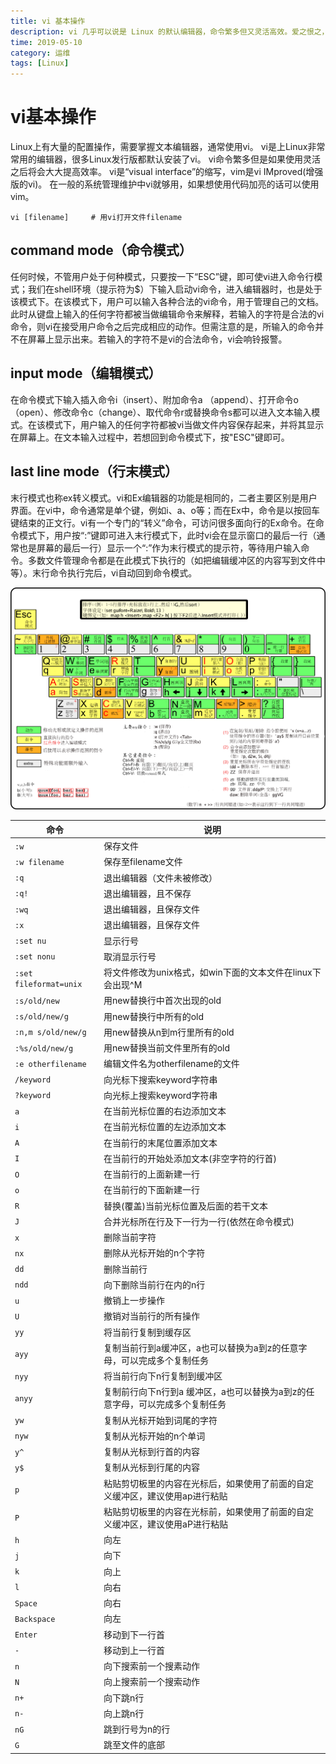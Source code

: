 ```yaml
---
title: vi 基本操作
description: vi 几乎可以说是 Linux 的默认编辑器，命令繁多但又灵活高效。爱之恨之，两极分化。
time: 2019-05-10
category: 运维
tags: [Linux]
---
```


# vi基本操作

Linux上有大量的配置操作，需要掌握文本编辑器，通常使用vi。
vi是上Linux非常常用的编辑器，很多Linux发行版都默认安装了vi。
vi命令繁多但是如果使用灵活之后将会大大提高效率。
vi是“visual interface”的缩写，vim是vi IMproved(增强版的vi)。
在一般的系统管理维护中vi就够用，如果想使用代码加亮的话可以使用vim。

```shell
vi [filename]     # 用vi打开文件filename
```

## command mode（命令模式）

任何时候，不管用户处于何种模式，只要按一下“ESC”键，即可使vi进入命令行模式；我们在shell环境（提示符为$）下输入启动vi命令，进入编辑器时，也是处于该模式下。在该模式下，用户可以输入各种合法的vi命令，用于管理自己的文档。此时从键盘上输入的任何字符都被当做编辑命令来解释，若输入的字符是合法的vi命令，则vi在接受用户命令之后完成相应的动作。但需注意的是，所输入的命令并不在屏幕上显示出来。若输入的字符不是vi的合法命令，vi会响铃报警。

## input mode（编辑模式）

在命令模式下输入插入命令i（insert）、附加命令a （append）、打开命令o（open）、修改命令c（change）、取代命令r或替换命令s都可以进入文本输入模式。在该模式下，用户输入的任何字符都被vi当做文件内容保存起来，并将其显示在屏幕上。在文本输入过程中，若想回到命令模式下，按"ESC"键即可。

## last line mode（行末模式）

末行模式也称ex转义模式。vi和Ex编辑器的功能是相同的，二者主要区别是用户界面。在vi中，命令通常是单个键，例如i、a、o等；而在Ex中，命令是以按回车键结束的正文行。vi有一个专门的“转义”命令，可访问很多面向行的Ex命令。在命令模式下，用户按“:”键即可进入末行模式下，此时vi会在显示窗口的最后一行（通常也是屏幕的最后一行）显示一个“:”作为末行模式的提示符，等待用户输入命令。多数文件管理命令都是在此模式下执行的（如把编辑缓冲区的内容写到文件中等）。末行命令执行完后，vi自动回到命令模式。

![vi-keymap](./files/vi-keymap.png)

|          命令          |                                     说明                                     |
| ---------------------- | ---------------------------------------------------------------------------- |
| `:w`                   | 保存文件                                                                     |
| `:w filename`          | 保存至filename文件                                                           |
| `:q`                   | 退出编辑器（文件未被修改）                                                   |
| `:q!`                  | 退出编辑器，且不保存                                                         |
| `:wq`                  | 退出编辑器，且保存文件                                                       |
| `:x`                   | 退出编辑器，且保存文件                                                       |
| `:set nu`              | 显示行号                                                                     |
| `:set nonu`            | 取消显示行号                                                                 |
| `:set fileformat=unix` | 将文件修改为unix格式，如win下面的文本文件在linux下会出现^M                   |
| `:s/old/new`           | 用new替换行中首次出现的old                                                   |
| `:s/old/new/g`         | 用new替换行中所有的old                                                       |
| `:n,m s/old/new/g`     | 用new替换从n到m行里所有的old                                                 |
| `:%s/old/new/g`        | 用new替换当前文件里所有的old                                                 |
| `:e otherfilename`     | 编辑文件名为otherfilename的文件                                              |
| `/keyword`             | 向光标下搜索keyword字符串                                                    |
| `?keyword`             | 向光标上搜索keyword字符串                                                    |
| `a`                    | 在当前光标位置的右边添加文本                                                 |
| `i`                    | 在当前光标位置的左边添加文本                                                 |
| `A`                    | 在当前行的末尾位置添加文本                                                   |
| `I`                    | 在当前行的开始处添加文本(非空字符的行首)                                     |
| `O`                    | 在当前行的上面新建一行                                                       |
| `o`                    | 在当前行的下面新建一行                                                       |
| `R`                    | 替换(覆盖)当前光标位置及后面的若干文本                                       |
| `J`                    | 合并光标所在行及下一行为一行(依然在命令模式)                                 |
| `x`                    | 删除当前字符                                                                 |
| `nx`                   | 删除从光标开始的n个字符                                                      |
| `dd`                   | 删除当前行                                                                   |
| `ndd`                  | 向下删除当前行在内的n行                                                      |
| `u`                    | 撤销上一步操作                                                               |
| `U`                    | 撤销对当前行的所有操作                                                       |
| `yy`                   | 将当前行复制到缓存区                                                         |
| `ayy`                  | 复制当前行到a缓冲区，a也可以替换为a到z的任意字母，可以完成多个复制任务       |
| `nyy`                  | 将当前行向下n行复制到缓冲区                                                  |
| `anyy`                 | 复制前行向下n行到a 缓冲区，a也可以替换为a到z的任意字母，可以完成多个复制任务 |
| `yw`                   | 复制从光标开始到词尾的字符                                                   |
| `nyw`                  | 复制从光标开始的n个单词                                                      |
| `y^`                   | 复制从光标到行首的内容                                                       |
| `y$`                   | 复制从光标到行尾的内容                                                       |
| `p`                    | 粘贴剪切板里的内容在光标后，如果使用了前面的自定义缓冲区，建议使用ap进行粘贴 |
| `P`                    | 粘贴剪切板里的内容在光标前，如果使用了前面的自定义缓冲区，建议使用aP进行粘贴 |
| `h`                    | 向左                                                                         |
| `j`                    | 向下                                                                         |
| `k`                    | 向上                                                                         |
| `l`                    | 向右                                                                         |
| `Space`               | 向右                                                                         |
| `Backspace`            | 向左                                                                         |
| `Enter`                | 移动到下一行首                                                               |
| `-`                    | 移动到上一行首                                                               |
| `n`                    | 向下搜索前一个搜素动作                                                       |
| `N`                    | 向上搜索前一个搜索动作                                                       |
| `n+`                   | 向下跳n行                                                                    |
| `n-`                   | 向上跳n行                                                                    |
| `nG`                   | 跳到行号为n的行                                                              |
| `G`                    | 跳至文件的底部                                                               |
